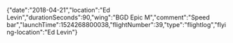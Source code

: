 {"date":"2018-04-21","location":"Ed Levin","durationSeconds":90,"wing":"BGD Epic M","comment":"Speed bar","launchTime":1524268800038,"flightNumber":39,"type":"flightlog","flying-location":"Ed Levin"}

